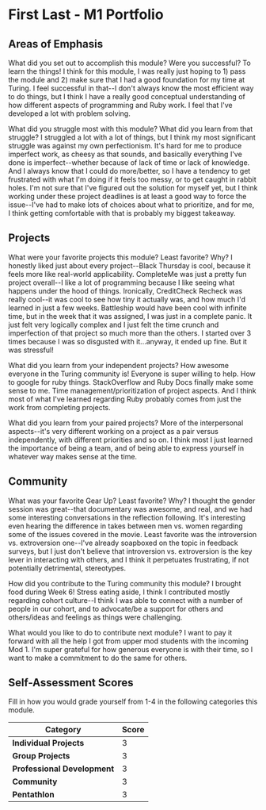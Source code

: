 # First Last - M1 Portfolio

## Areas of Emphasis

What did you set out to accomplish this module? Were you successful?
To learn the things! I think for this module, I was really just hoping to 1) pass the module and 2) make sure that I had a good foundation for my time at Turing.  I feel successful in that--I don't always know the most efficient way to do things, but I think I have a really good conceptual understanding of how different aspects of programming and Ruby work.  I feel that I've developed a lot with problem solving.

What did you struggle most with this module? What did you learn from that struggle? I struggled a lot with a lot of things, but I think my most significant struggle was against my own perfectionism.  It's hard for me to produce imperfect work, as cheesy as that sounds, and basically everything I've done is imperfect--whether because of lack of time or lack of knowledge.  And I always know that I could do more/better, so I have a tendency to get frustrated with what I'm doing if it feels too messy, or to get caught in rabbit holes.  I'm not sure that I've figured out the solution for myself yet, but I think working under these project deadlines is at least a good way to force the issue--I've had to make lots of choices about what to prioritize, and for me, I think getting comfortable with that is probably my biggest takeaway.

## Projects

What were your favorite projects this module? Least favorite? Why?
I honestly liked just about every project--Black Thursday is cool, because it feels more like real-world applicability.  CompleteMe was just a pretty fun project overall--I like a lot of programming because I like seeing what happens under the hood of things. Ironically, CreditCheck Recheck was really cool--it was cool to see how tiny it actually was, and how much I'd learned in just a few weeks.  Battleship would have been cool with infinite time, but in the week that it was assigned, I was just in a complete panic.  It just felt very logically complex and I just felt the time crunch and imperfection of that project so much more than the others. I started over 3 times because I was so disgusted with it...anyway, it ended up fine. But it was stressful!

What did you learn from your independent projects? How awesome everyone in the Turing community is! Everyone is super willing to help.  How to google for ruby things.  StackOverflow and Ruby Docs finally make some sense to me.  Time management/prioritization of project aspects. And I think most of what I've learned regarding Ruby probably comes from just the work from completing projects.

What did you learn from your paired projects? More of the interpersonal aspects--it's very different working on a project as a pair versus independently, with different priorities and so on. I think most I just learned the importance of being a team, and of being able to express yourself in whatever way makes sense at the time.

## Community

What was your favorite Gear Up? Least favorite? Why? I thought the gender session was great--that documentary was awesome, and real, and we had some interesting conversations in the reflection following.  It's interesting even hearing the difference in takes between men vs. women regarding some of the issues covered in the movie.  Least favorite was the introversion vs. extroversion one--I've already soapboxed on the topic in feedback surveys, but I just don't believe that introversion vs. extroversion is the key lever in interacting with others, and I think it perpetuates frustrating, if not potentially detrimental, stereotypes.

How did you contribute to the Turing community this module? I brought food during Week 6! Stress eating aside, I think I contributed mostly regarding cohort culture--I think I was able to connect with a number of people in our cohort, and to advocate/be a support for others and others/ideas and feelings as things were challenging.

What would you like to do to contribute next module? I want to pay it forward with all the help I got from upper mod students with the incoming Mod 1. I'm super grateful for how generous everyone is with their time, so I want to make a commitment to do the same for others.

## Self-Assessment Scores

Fill in how you would grade yourself from 1-4 in the following categories this module.

| Category                     | Score |
| -----------------------------| ----- |
| **Individual Projects**      |   3   |
| **Group Projects**           |   3   |
| **Professional Development** |   3   |
| **Community**                |   3   |
| **Pentathlon**               |   3   |
